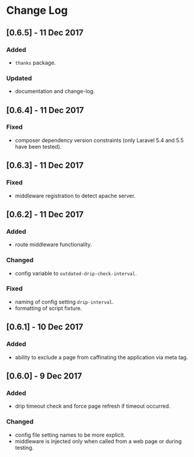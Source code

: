 # Change Log
## [0.6.5] - 11 Dec 2017
### Added
- `thanks` package.

### Updated
- documentation and change-log.

## [0.6.4] - 11 Dec 2017
### Fixed
- composer dependency version constraints (only Laravel 5.4 and 5.5 have been tested).

## [0.6.3] - 11 Dec 2017
### Fixed
- middleware registration to detect apache server.

## [0.6.2] - 11 Dec 2017
### Added
- route middleware functionality.

### Changed
- config variable to `outdated-drip-check-interval`.

### Fixed
- naming of config setting `drip-interval`.
- formatting of script fixture.

## [0.6.1] - 10 Dec 2017
### Added
- ability to exclude a page from caffinating the application via meta tag.

## [0.6.0] - 9 Dec 2017
### Added
- drip timeout check and force page refresh if timeout occurred.

### Changed
- config file setting names to be more explicit.
- middleware is injected only when called from a web page or during testing.
